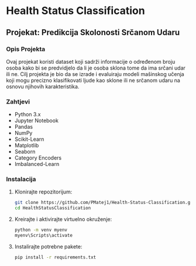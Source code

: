 # Health Status Classification

## Projekat: Predikcija Skolonosti Srčanom Udaru

### Opis Projekta

Ovaj projekat koristi dataset koji sadrži informacije o određenom broju osoba kako bi se predvidjelo da li je osoba sklona tome da ima srčani udar ili ne. Cilj projekta je bio da se izrade i evaluiraju modeli mašinskog učenja koji mogu precizno klasifikovati ljude kao sklone ili ne srčanom udaru na osnovu njihovih karakteristika.

### Zahtjevi

- Python 3.x
- Jupyter Notebook
- Pandas
- NumPy
- Scikit-Learn
- Matplotlib
- Seaborn
- Category Encoders
- Imbalanced-Learn

### Instalacija

1. Klonirajte repozitorijum:
   ```bash
   git clone https://github.com/PMatej1/Health-Status-Classification.git
   cd HealthStatusClassification
2. Kreirajte i aktivirajte virtuelno okruženje:
   ```bash
   python -m venv myenv
   myenv\Scripts\activate
3. Instalirajte potrebne pakete:
   ```bash
   pip install -r requirements.txt

